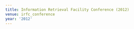 ```yaml
---
title: Information Retrieval Facility Conference (2012)
venue: irfc_conference
year: '2012'
---
```

